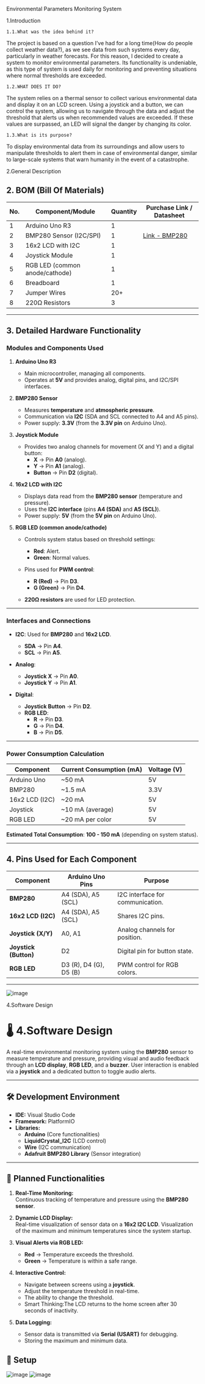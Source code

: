 Environmental Parameters Monitoring System

1.Introduction

    1.1.What was the idea behind it?

  The project is based on a question I’ve had for a long time(How do people collect weather data?), as we see data from such systems every day, particularly in weather forecasts. For this reason, I decided to create a system to monitor environmental parameters. Its functionality is undeniable, as this type of system is used daily for monitoring and preventing situations where normal thresholds are exceeded.

    1.2.WHAT DOES IT DO?

    
The system relies on a thermal sensor to collect various environmental data and display it on an LCD screen. Using a joystick and a button, we can control the system, allowing us to navigate through the data and adjust the threshold that alerts us when recommended values are exceeded. If these values are surpassed, an LED will signal the danger by changing its color.


    1.3.What is its purpose?

To display environmental data from its surroundings and allow users to manipulate thresholds to alert them in case of environmental danger, similar to large-scale systems that warn humanity in the event of a catastrophe.



2.General Description

## **2. BOM (Bill Of Materials)**

| **No.** | **Component/Module**             | **Quantity** | **Purchase Link / Datasheet**                          |
|---------|----------------------------------|--------------|--------------------------------------------------------|
| 1       | Arduino Uno R3                   | 1            |  |
| 2       | BMP280 Sensor (I2C/SPI)          | 1            | [Link - BMP280](https://www.optimusdigital.ro)         |
| 3       | 16x2 LCD with I2C                | 1            |                                                        |
| 4       | Joystick Module                  | 1            |                                                        |
| 5       | RGB LED (common anode/cathode)   | 1            |                                                        |
| 6       | Breadboard                       | 1            |                                                        |
| 7       | Jumper Wires                     | 20+          |                                                        |
| 8       | 220Ω Resistors                   | 3            |                                                        |

---

## **3. Detailed Hardware Functionality**

### **Modules and Components Used**

1. **Arduino Uno R3**  
   - Main microcontroller, managing all components.  
   - Operates at **5V** and provides analog, digital pins, and I2C/SPI interfaces.

2. **BMP280 Sensor**  
   - Measures **temperature** and **atmospheric pressure**.  
   - Communication via **I2C** (SDA and SCL connected to A4 and A5 pins).  
   - Power supply: **3.3V** (from the **3.3V pin** on Arduino Uno).

3. **Joystick Module**  
   - Provides two analog channels for movement (X and Y) and a digital button:  
     - **X** -> Pin **A0** (analog).  
     - **Y** -> Pin **A1** (analog).  
     - **Button** -> Pin **D2** (digital).

4. **16x2 LCD with I2C**  
   - Displays data read from the **BMP280 sensor** (temperature and pressure).  
   - Uses the **I2C interface** (pins **A4 (SDA)** and **A5 (SCL)**).  
   - Power supply: **5V** (from the **5V pin** on Arduino Uno).

5. **RGB LED (common anode/cathode)**  
   - Controls system status based on threshold settings:  
     - **Red**: Alert.  
     - **Green**: Normal values.  
    
   - Pins used for **PWM control**:  
     - **R (Red)** -> Pin **D3**.  
     - **G (Green)** -> Pin **D4**.  
     
   - **220Ω resistors** are used for LED protection.

---

### **Interfaces and Connections**

- **I2C**: Used for **BMP280** and **16x2 LCD**.  
  - **SDA** -> Pin **A4**.  
  - **SCL** -> Pin **A5**.  

- **Analog**:  
  - **Joystick X** -> Pin **A0**.  
  - **Joystick Y** -> Pin **A1**.  

- **Digital**:  
  - **Joystick Button** -> Pin **D2**.  
  - **RGB LED**:  
    - **R** -> Pin **D3**.  
    - **G** -> Pin **D4**.  
    - **B** -> Pin **D5**.  

---

### **Power Consumption Calculation**

| **Component**         | **Current Consumption (mA)** | **Voltage (V)** |
|------------------------|-----------------------------|-----------------|
| Arduino Uno            | ~50 mA                      | 5V              |
| BMP280                 | ~1.5 mA                     | 3.3V            |
| 16x2 LCD (I2C)         | ~20 mA                      | 5V              |
| Joystick               | ~10 mA (average)            | 5V              |
| RGB LED                | ~20 mA per color            | 5V              |

**Estimated Total Consumption**: **100 - 150 mA** (depending on system status).

---

## **4. Pins Used for Each Component**

| **Component**         | **Arduino Uno Pins**          | **Purpose**                           |
|------------------------|------------------------------|---------------------------------------|
| **BMP280**            | A4 (SDA), A5 (SCL)           | I2C interface for communication.      |
| **16x2 LCD (I2C)**    | A4 (SDA), A5 (SCL)           | Shares I2C pins.                      |
| **Joystick (X/Y)**    | A0, A1                       | Analog channels for position.         |
| **Joystick (Button)** | D2                           | Digital pin for button state.         |
| **RGB LED**           | D3 (R), D4 (G), D5 (B)       | PWM control for RGB colors.           |

---



![image](https://github.com/user-attachments/assets/72cbba13-4bb7-445d-91a6-34021d3aa504)



4.Software Design

# 🌡️ 4.Software Design

A real-time environmental monitoring system using the **BMP280** sensor to measure temperature and pressure, providing visual and audio feedback through an **LCD display**, **RGB LED**, and a **buzzer**. User interaction is enabled via a **joystick** and a dedicated button to toggle audio alerts.

---

## 🛠️ **Development Environment**

- **IDE:** Visual Studio Code  
- **Framework:** PlatformIO  
- **Libraries:**  
  - **Arduino** (Core functionalities)  
  - **LiquidCrystal_I2C** (LCD control)  
  - **Wire** (I2C communication)  
  - **Adafruit BMP280 Library** (Sensor integration)

---

## 🎯 **Planned Functionalities**

1. **Real-Time Monitoring:**  
   Continuous tracking of temperature and pressure using the **BMP280 sensor**.
   

3. **Dynamic LCD Display:**  
   Real-time visualization of sensor data on a **16x2 I2C LCD**.
   Visualization of the maximum and minimum temperatures since the system startup.


5. **Visual Alerts via RGB LED:**  
   - **Red** → Temperature exceeds the threshold.  
   - **Green** → Temperature is within a safe range.

6. **Interactive Control:**  
   - Navigate between screens using a **joystick**.  
   - Adjust the temperature threshold in real-time.
   - The ability to change the threshold.
   - Smart Thinking:The LCD returns to the home screen after 30 seconds of inactivity.


7. **Data Logging:**  
   - Sensor data is transmitted via **Serial (USART)** for debugging.
   - Storing the maximum and minimum data.


## 💾 **Setup**



![image](https://github.com/user-attachments/assets/37b1ca96-ec28-43f9-bc4a-99d512282ca9)
![image](https://github.com/user-attachments/assets/a69890b5-6c6a-4691-b3b1-c3d6252aa094)





